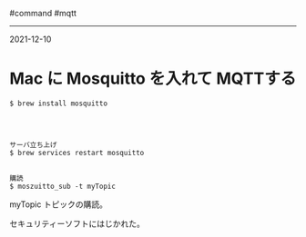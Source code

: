 #command #mqtt

---
2021-12-10

# Mac に Mosquitto を入れて MQTTする

```shell
$ brew install mosquitto




サーバ立ち上げ
$ brew services restart mosquitto


購読
$ moszuitto_sub -t myTopic
```
myTopic トピックの購読。

セキュリティーソフトにはじかれた。


